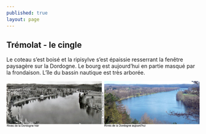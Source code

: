 ```yaml
---
published: true
layout: page
---
```


## Trémolat - le cingle

Le coteau s’est boisé et la ripisylve s’est épaissie resserrant la fenêtre paysagère sur la Dordogne. Le bourg est aujourd’hui en partie masqué par la frondaison. L’île du bassin nautique est très arborée.


![](/data/images/20/histoire/20_HISTOIRE_POPCP9.jpg)


